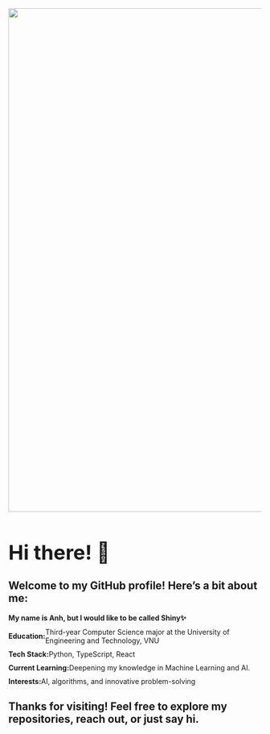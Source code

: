 <div style="display: flex; justify-content: center; align-items: center; width: 100%;">
  <img src="https://github.com/shinyEazy/shinyEazy/blob/main/m-rqx2.gif" style="width: 1000px; height: auto;" />
</div>

<h1 style="font-size: 2.5rem; margin-bottom: 10px;">Hi there! 👋</h1>
<h2>Welcome to my GitHub profile! Here’s a bit about me:</h2>
<ul style="list-style-type: none; padding: 0;">
  <li style="margin: 10px 0; display: flex; align-items: center;">
    <strong>My name is Anh, but I would like to be called Shiny✨</strong>
  </li>
  <li style="margin: 10px 0; display: flex; align-items: center;">
    <strong>Education:</strong> Third-year Computer Science major at the
    University of Engineering and Technology, VNU
  </li>
  <li style="margin: 10px 0; display: flex; align-items: center;">
    <strong>Tech Stack:</strong> Python, TypeScript, React
  </li>
  <li style="margin: 10px 0; display: flex; align-items: center;">
    <strong>Current Learning:</strong> Deepening my knowledge in Machine Learning and AI.
  </li>
  <li style="margin: 10px 0; display: flex; align-items: center;">
    <strong>Interests:</strong> AI, algorithms, and innovative problem-solving
  </li>
</ul>

<h2>
  Thanks for visiting! Feel free to explore my repositories, reach out, or just say hi.
</h2>
